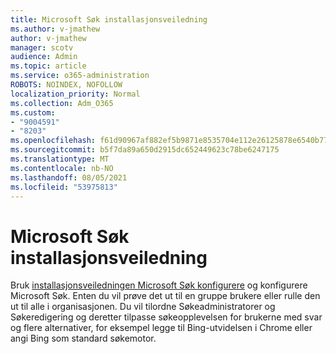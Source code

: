 ```yaml
---
title: Microsoft Søk installasjonsveiledning
ms.author: v-jmathew
author: v-jmathew
manager: scotv
audience: Admin
ms.topic: article
ms.service: o365-administration
ROBOTS: NOINDEX, NOFOLLOW
localization_priority: Normal
ms.collection: Adm_O365
ms.custom:
- "9004591"
- "8203"
ms.openlocfilehash: f61d90967af882ef5b9871e8535704e112e26125878e6540b772f2ae54e83d37
ms.sourcegitcommit: b5f7da89a650d2915dc652449623c78be6247175
ms.translationtype: MT
ms.contentlocale: nb-NO
ms.lasthandoff: 08/05/2021
ms.locfileid: "53975813"
---
```

# <a name="microsoft-search-setup-guide"></a>Microsoft Søk installasjonsveiledning

Bruk [installasjonsveiledningen Microsoft Søk konfigurere](https://go.microsoft.com/fwlink/?linkid=2153798) og konfigurere Microsoft Søk. Enten du vil prøve det ut til en gruppe brukere eller rulle den ut til alle i organisasjonen. Du vil tilordne Søkeadministratorer og Søkeredigering og deretter tilpasse søkeopplevelsen for brukerne med svar og flere alternativer, for eksempel legge til Bing-utvidelsen i Chrome eller angi Bing som standard søkemotor.

